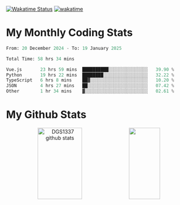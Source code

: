 [![Wakatime Status](https://github.com/noopurphalak/noopurphalak/workflows/wakatime-status-update/badge.svg)](https://github.com/noopurphalak/noopurphalak/actions/workflows/main.yml)
[![wakatime](https://wakatime.com/badge/user/80ace140-ef40-4fdd-b8ed-f3be3d2e1aea.svg)](https://wakatime.com/@80ace140-ef40-4fdd-b8ed-f3be3d2e1aea)

# My Monthly Coding Stats

<!--START_SECTION:waka-->

```python
From: 20 December 2024 - To: 19 January 2025

Total Time: 58 hrs 34 mins

Vue.js       23 hrs 59 mins  ██████████░░░░░░░░░░░░░░░   39.90 %
Python       19 hrs 22 mins  ████████░░░░░░░░░░░░░░░░░   32.22 %
TypeScript   6 hrs 8 mins    ██▓░░░░░░░░░░░░░░░░░░░░░░   10.20 %
JSON         4 hrs 27 mins   ██░░░░░░░░░░░░░░░░░░░░░░░   07.42 %
Other        1 hr 34 mins    ▓░░░░░░░░░░░░░░░░░░░░░░░░   02.61 %
```

<!--END_SECTION:waka-->

# My Github Stats
<div style="text-align: center;">
  <img width="49%" height="195px" src="https://github-readme-stats-sigma-five.vercel.app/api?username=noopurphalak&show_icons=true&count_private=true&hide_border=true&title_color=00FFFF&icon_color=00FFFF&text_color=00FFFF&bg_color=0d1117" alt="DGS1337 github stats" />
  <img width="41%" height="195px" src="https://github-readme-stats-sigma-five.vercel.app/api/top-langs/?username=noopurphalak&layout=compact&hide_border=true&title_color=00FFFF&text_color=00FFFF&bg_color=0d1117" />
</div>

